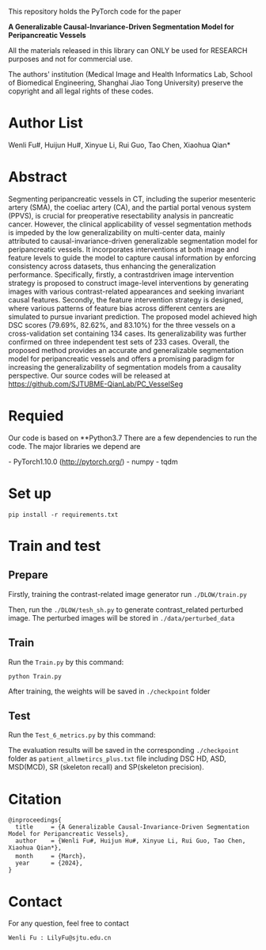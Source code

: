 This repository holds the PyTorch code for the paper

**A Generalizable Causal-Invariance-Driven Segmentation Model for Peripancreatic Vessels**

All the materials released in this library can ONLY be used for RESEARCH purposes and not for commercial use.

The authors' institution (Medical Image and Health Informatics Lab, School of Biomedical Engineering, Shanghai Jiao Tong University) preserve the copyright and all legal rights of these codes.

# Author List

Wenli Fu#, Huijun Hu#, Xinyue Li, Rui Guo, Tao Chen, Xiaohua Qian*

# Abstract

Segmenting peripancreatic vessels in CT, including the superior mesenteric artery (SMA), the coeliac artery (CA), and the partial portal venous system (PPVS), is crucial for preoperative resectability analysis in pancreatic cancer. However, the clinical applicability of vessel segmentation methods is impeded by the low generalizability on multi-center data, mainly attributed to causal-invariance-driven generalizable segmentation model for peripancreatic vessels. It incorporates interventions at both image and feature levels to guide the model to capture causal information by enforcing consistency across datasets, thus enhancing the generalization performance. Specifically, firstly, a contrastdriven image intervention strategy is proposed to construct image-level interventions by generating images with various contrast-related appearances and seeking invariant causal features. Secondly, the feature intervention strategy is designed, where various patterns of feature bias across different centers are simulated to pursue invariant prediction. The proposed model achieved high DSC scores (79.69%, 82.62%, and 83.10%) for the three vessels on a cross-validation set containing 134 cases. Its generalizability was further confirmed on three independent test sets of 233 cases. Overall, the proposed method provides an accurate and generalizable segmentation model for peripancreatic vessels and offers a promising paradigm for increasing the generalizability of segmentation models from a causality perspective. Our source codes will be released at https://github.com/SJTUBME-QianLab/PC_VesselSeg

# Requied

Our code is based on **Python3.7 There are a few dependencies to run the code. The major libraries we depend are

\- PyTorch1.10.0 (http://pytorch.org/)
\- numpy 
\- tqdm 

# Set up

```
pip install -r requirements.txt
```

# Train and test

## Prepare

Firstly, training the contrast-related image generator run  ```./DLOW/train.py``` 

Then, run the  ```./DLOW/tesh_sh.py```  to generate contrast_related perturbed image. The perturbed images will be stored in  ```./data/perturbed_data``` 

## Train

Run the ```Train.py``` by this command:

```
python Train.py
```

After training, the weights will be saved in ```./checkpoint``` folder

## Test

Run the ```Test_6_metrics.py``` by this command:

The evaluation results will be saved in the corresponding ```./checkpoint``` folder as  ```patient_allmetircs_plus.txt``` file including DSC HD, ASD, MSD(MCD), SR (skeleton recall) and SP(skeleton precision).

# Citation

```
@inproceedings{
  title     = {A Generalizable Causal-Invariance-Driven Segmentation Model for Peripancreatic Vessels},
  author    = {Wenli Fu#, Huijun Hu#, Xinyue Li, Rui Guo, Tao Chen, Xiaohua Qian*},
  month     = {March}，
  year      = {2024},
}
```



# Contact

For any question, feel free to contact

```
Wenli Fu : LilyFu@sjtu.edu.cn
```



